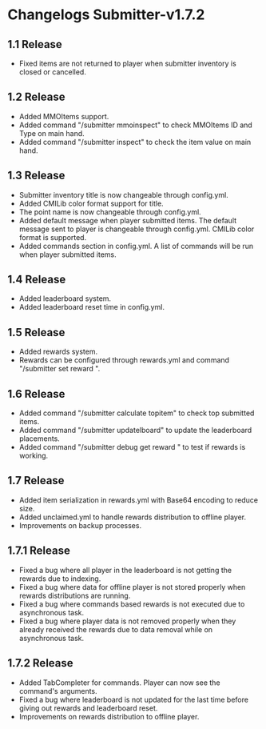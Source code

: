 # Changelogs Submitter-v1.7.2

## 1.1 Release
- Fixed items are not returned to player when submitter inventory is closed or cancelled.

## 1.2 Release
- Added MMOItems support.
- Added command "/submitter mmoinspect" to check MMOItems ID and Type on main hand.
- Added command "/submitter inspect" to check the item value on main hand.

## 1.3 Release
- Submitter inventory title is now changeable through config.yml.
- Added CMILib color format support for title.
- The point name is now changeable through config.yml.
- Added default message when player submitted items. The default message sent to player is changeable through config.yml. CMILib color format is supported.
- Added commands section in config.yml. A list of commands will be run when player submitted items.

## 1.4 Release
- Added leaderboard system.
- Added leaderboard reset time in config.yml.

## 1.5 Release
- Added rewards system.
- Rewards can be configured through rewards.yml and command "/submitter set reward <position>".

## 1.6 Release
- Added command "/submitter calculate topitem" to check top submitted items.
- Added command "/submitter updatelboard" to update the leaderboard placements.
- Added command "/submitter debug get reward <position>" to test if rewards is working.

## 1.7 Release
- Added item serialization in rewards.yml with Base64 encoding to reduce size.
- Added unclaimed.yml to handle rewards distribution to offline player.
- Improvements on backup processes.

## 1.7.1 Release
- Fixed a bug where all player in the leaderboard is not getting the rewards due to indexing.
- Fixed a bug where data for offline player is not stored properly when rewards distributions are running.
- Fixed a bug where commands based rewards is not executed due to asynchronous task.
- Fixed a bug where player data is not removed properly when they already received the rewards due to data removal while on asynchronous task.

## 1.7.2 Release
- Added TabCompleter for commands. Player can now see the command's arguments.
- Fixed a bug where leaderboard is not updated for the last time before giving out rewards and leaderboard reset.
- Improvements on rewards distribution to offline player.
